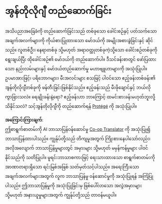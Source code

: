 <!--
CO_OP_TRANSLATOR_METADATA:
{
  "original_hash": "a057a8604f3976c3e309884453f1fad0",
  "translation_date": "2025-08-26T00:34:40+00:00",
  "source_file": "lessons/2-Symbolic/assignment.md",
  "language_code": "my"
}
-->
# အွန်တိုလိုဂျီ တည်ဆောက်ခြင်း

အသိပညာအခြေခံကို တည်ဆောက်ခြင်းသည် တစ်ခုသော ခေါင်းစဉ်နှင့် ပတ်သက်သော အချက်အလက်များကို ကိုယ်စားပြုထားသော မော်ဒယ်ကို အမျိုးအစားခွဲခြင်းနှင့် ဆိုင်သည်။ လူတစ်ဦး၊ နေရာတစ်ခု သို့မဟုတ် အရာဝတ္ထုတစ်ခုကဲ့သို့သော ခေါင်းစဉ်တစ်ခုကို ရွေးချယ်ပြီး ထိုခေါင်းစဉ်၏ မော်ဒယ်ကို တည်ဆောက်ပါ။ ဒီသင်ခန်းစာတွင် ဖော်ပြထားသော နည်းလမ်းများနှင့် မော်ဒယ်တည်ဆောက်မှု မဟာဗျူဟာများကို အသုံးပြုပါ။ ဥပမာအားဖြင့်၊ ပရိဘောဂများ၊ မီးအလင်းများ စသဖြင့် ပါဝင်သော ဧည့်ခန်းတစ်ခန်း၏ အွန်တိုလိုဂျီတစ်ခုကို ဖန်တီးခြင်းဖြစ်နိုင်သည်။ ဧည့်ခန်းသည် မီးဖိုချောင်နှင့် ဘယ်လိုကွာခြားသလဲ။ ရေချိုးခန်းနဲ့ရော? ဧည့်ခန်းဟာ ဘာကြောင့် ထမင်းစားခန်းမဟုတ်ဘူးလို့ သိနိုင်သလဲ? သင့်အွန်တိုလိုဂျီကို တည်ဆောက်ရန် [Protégé](https://protege.stanford.edu/) ကို အသုံးပြုပါ။

**အကြောင်းကြားချက်**:  
ဤစာရွက်စာတမ်းကို AI ဘာသာပြန်ဝန်ဆောင်မှု [Co-op Translator](https://github.com/Azure/co-op-translator) ကို အသုံးပြု၍ ဘာသာပြန်ထားပါသည်။ ကျွန်ုပ်တို့သည် တိကျမှုအတွက် ကြိုးစားနေပါသော်လည်း၊ အလိုအလျောက် ဘာသာပြန်မှုများတွင် အမှားများ သို့မဟုတ် မမှန်ကန်မှုများ ပါဝင်နိုင်သည်ကို သတိပြုပါ။ မူရင်းဘာသာစကားဖြင့် ရေးသားထားသော စာရွက်စာတမ်းကို အာဏာတရားရှိသော ရင်းမြစ်အဖြစ် သတ်မှတ်သင့်ပါသည်။ အရေးကြီးသော အချက်အလက်များအတွက် လူက ဘာသာပြန်မှု ဝန်ဆောင်မှုကို အသုံးပြုရန် အကြံပြုပါသည်။ ဤဘာသာပြန်မှုကို အသုံးပြုခြင်းမှ ဖြစ်ပေါ်လာသော အလွဲအမှားများ သို့မဟုတ် အနားယူမှုများအတွက် ကျွန်ုပ်တို့သည် တာဝန်မယူပါ။